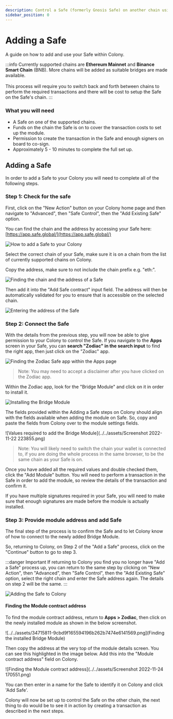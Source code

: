 ```yaml
---
description: Control a Safe (formerly Gnosis Safe) on another chain using your Colony’s governance mechanisms.
sidebar_position: 0
---
```


# Adding a Safe

A guide on how to add and use your Safe within Colony.

:::info
Currently supported chains are **Ethereum Mainnet** and **Binance Smart Chain** (BNB). More chains will be added as suitable bridges are made available.\
\
This process will require you to switch back and forth between chains to perform the required transactions and there will be cost to setup the Safe on the Safe's chain.
:::

### What you will need

* A Safe on one of the supported chains.
* Funds on the chain the Safe is on to cover the transaction costs to set up the module.
* Permission to create the transaction in the Safe and enough signers on board to co-sign.
* Approximately 5 - 10 minutes to complete the full set up.

## Adding a Safe

In order to add a Safe to your Colony you will need to complete all of the following steps.

### Step 1: Check for the safe

First, click on the "New Action" button on your Colony home page and then navigate to "Advanced", then "Safe Control", then the "Add Existing Safe" option.

You can find the chain and the address by accessing your Safe here: [https://app.safe.global/](https://app.safe.global/)

![How to add a Safe to your Colony](../../assets/adding-new-safe-2.gif)

Select the correct chain of your Safe, make sure it is on a chain from the list of currently supported chains on Colony.

Copy the address, make sure to not include the chain prefix e.g. "eth:".

![Finding the chain and the address of a Safe](../../assets/34679110-65c55c5546c32f063a776e67d2b7ca73.png)

Then add it into the "Add Safe contract" input field. The address will then be automatically validated for you to ensure that is accessible on the selected chain.

![Entering the address of the Safe](../../assets/34712920-89b80985d44f4cd06aa49f2408363376.png)

### Step 2: Connect the Safe

With the details from the previous step, you will now be able to give permission to your Colony to control the Safe. If you navigate to the **Apps** screen in your Safe, you can **search "Zodiac" in the search input** to find the right app, then just click on the "Zodiac" app.

![Finding the Zodiac Safe app within the Apps page](../../assets/34653708-dc88bd775fcb8dbbcd3534d07f1477392.png)

> Note: You may need to accept a disclaimer after you have clicked on the Zodiac app.

Within the Zodiac app, look for the "Bridge Module" and click on it in order to install it.

![Installing the Bridge Module](../../assets/34653722-7a6bcc696d2c654acaafb7a13b246702.png)

The fields provided within the Adding a Safe steps on Colony should align with the fields available when adding the module on Safe. So, copy and paste the fields from Colony over to the module settings fields.

![Values required to add the Bridge Module](../../assets/Screenshot 2022-11-22 223855.png)

> Note: You will likely need to switch the chain your wallet is connected to, if you are doing the whole process in the same browser, to be the same chain as your Safe is on.

Once you have added all the required values and double checked them, click the "Add Module" button. You will need to perform a transaction in the Safe in order to add the module, so review the details of the transaction and confirm it.

If you have multiple signatures required in your Safe, you will need to make sure that enough signatures are made before the module is actually installed.

### Step 3: Provide module address and add Safe

The final step of the process is to confirm the Safe and to let Colony know of how to connect to the newly added Bridge Module.

So, returning to Colony, on Step 2 of the "Add a Safe" process, click on the "Continue" button to go to step 3.

:::danger Important
If returning to Colony you find you no longer have "Add a Safe" process up, you can return to the same step by clicking on "New Action", then "Advanced", then "Safe Control", then the "Add Existing Safe" option, select the right chain and enter the Safe address again. The details on step 2 will be the same.
:::

![Adding the Safe to Colony](../../assets/34717788-42174b4169b86684967bafde6222af68.png)

#### Finding the Module contract address

To find the module contract address, return to **Apps > Zodiac**, then click on the newly installed module as shown in the below screenshot.

![../../assets/34715811-9cbd9f165594196b262b7474e6141569.png](Finding the installed Bridge Module)

Then copy the address at the very top of the module details screen. You can see this highlighted in the image below. Add this into the "Module contract address" field on Colony.

![Finding the Module contract address](../../assets/Screenshot 2022-11-24 170551.png)

You can then enter in a name for the Safe to identify it on Colony and click 'Add Safe'.

Colony will now be set up to control the Safe on the other chain, the next thing to do would be to see it in action by creating a transaction as described in the next steps.
